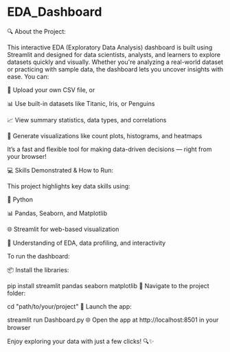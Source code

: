 # EDA_Dashboard
🔍 About the Project:

This interactive EDA (Exploratory Data Analysis) dashboard is built using Streamlit and designed for data scientists, analysts, and learners to explore datasets quickly and visually. Whether you're analyzing a real-world dataset or practicing with sample data, the dashboard lets you uncover insights with ease. You can:

📁 Upload your own CSV file, or

📊 Use built-in datasets like Titanic, Iris, or Penguins

📈 View summary statistics, data types, and correlations

🎯 Generate visualizations like count plots, histograms, and heatmaps

It’s a fast and flexible tool for making data-driven decisions — right from your browser!

💻 Skills Demonstrated & How to Run:

This project highlights key data skills using:

🐍 Python

📊 Pandas, Seaborn, and Matplotlib

🌐 Streamlit for web-based visualization

🔧 Understanding of EDA, data profiling, and interactivity

To run the dashboard:

📦 Install the libraries:

pip install streamlit pandas seaborn matplotlib
🧭 Navigate to the project folder:

cd "path/to/your/project"
🚀 Launch the app:

streamlit run Dashboard.py
🌐 Open the app at http://localhost:8501 in your browser

Enjoy exploring your data with just a few clicks! 🔍✨

